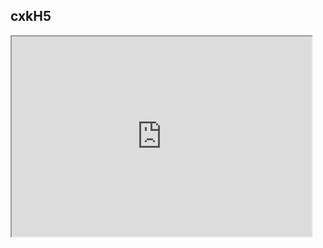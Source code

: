 ## cxkH5

<iframe src="https://sfmemz.github.io/cxkH5/" width="480" height="320">

<a href="/index.html">More Games</a>
